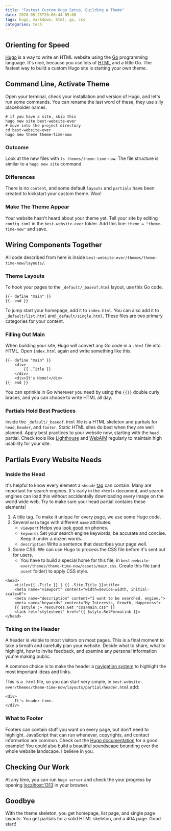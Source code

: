 ```yaml
---
title: "Fastest Custom Hugo Setup, Building a Theme"
date: 2020-09-25T20:06:44-05:00
tags: hugo, markdown, html, go, css
categories: tech
---
```


## Orienting for Speed

[Hugo](https://gohugo.io/) is a way to write an HTML website using the [Go](https://golang.org/) programming language. It's nice, because you use lots of [HTML](https://www.w3schools.com/html/html_intro.asp) and a little Go. The fastest way to build a custom Hugo site is starting your own theme.

## Command Line, Activate Theme

Open your terminal, check your installation and version of Hugo, and let's run some commands. You can rename the last word of these, they use silly placeholder names.

````
# if you have a site, skip this
hugo new site best-website-ever
# move into the project directory
cd best-website-ever
hugo new theme theme-time-now
````

### Outcome
Look at the new files with `ls themes/theme-time-now`. The file structure is similar to a `hugo new site` command. 

### Differences
There is no `content`, and some default `layouts` and `partials` have been created to kickstart your custom theme. Woo!

### Make The Theme Appear
Your website hasn't heard about your theme yet. Tell your site by editing `config.toml` in the `best-website-ever` folder. Add this line: `theme = "theme-time-now"` and save.

## Wiring Components Together

All code described from here is inside `best-website-ever/themes/theme-time-now/layouts/`.

### Theme Layouts

To hook your pages to the `_default/_baseof.html` layout, use this Go code.

````
{{- define "main" }}
{{- end }}
````

 To jump start your homepage, add it to `index.html`. You can also add it to `_default/list.html` and `_default/single.html`. These files are two primary categories for your content.

### Filling Out Main

When building your site, Hugo will convert any Go code in a `.html` file into HTML. Open `index.html` again and write something like this.

```
{{- define "main" }}
    <div>
        {{ .Title }}
    </div>
    <div>It's Home!</div>
{{- end }}
```

You can sprinkle in Go wherever you need by using the `{{}}` double curly braces, and you can choose to write HTML all day.

### Partials Hold Best Practices

Inside the `_default/_baseof.html` file is a HTML skeleton and partials for `head`, `header`, and `footer`. Static HTML sites do best when they are well planned. Apply best practices to your website now, starting with the `head` partial. Check tools like [Lighthouse](https://developers.google.com/web/tools/lighthouse/) and [WebAIM](https://webaim.org/) regularly to maintain high usability for your site.

## Partials Every Website Needs

### Inside the Head

It's helpful to know every element a `<head>` [tag](https://www.w3schools.com/html/html_head.asp_) can contain. Many are important for search engines. It's early in the `<html>` document, and search engines can load this without accidentally downloading every image on the world wide web. Try to make sure your head partial contains these elements!

1. A title tag. To make it unique for every page, we use some Hugo code.
1. Several `meta` tags with different `name` attributes.
    * `viewport` Helps you [look good](https://www.w3schools.com/css/css_rwd_viewport.asp) on phones.
    * `keywords` Set your search engine keywords, be accurate and concise. Keep it under a dozen words.
    * `description` Write a sentence that describes your page well.
1. Some CSS. We can use Hugo to process the CSS file before it's sent out for users. 
    * You have to build a special home for this file, in `best-website-ever/themes/theme-time-now/assets/main.css`. Create this file (and `asset` folder) to apply CSS style.

```
<head>
    <title>{{ .Title }} | {{ .Site.Title }}<title>
    <meta name="viewport" content="width=device-width, initial-scale=0">
    <meta name="description" content="I want to be searched, engine.">
    <meta name="keywords" content="My Interests, Growth, Happiness">
    {{ $style := resources.Get "css/main.css" }}
    <link rel="stylesheet" href="{{ $style.RelPermalink }}>
</head>
```

### Taking on the Header

A header is visible to most visitors on most pages. This is a final moment to take a breath and carefully plan your website. Decide what to share, what to highlight, how to invite feedback, and examine any  personal information you're making public.

A common choice is to make the header a [navigation system](https://www.w3schools.com/css/css_navbar.asp) to highlight the most important ideas and links.

This is a `.html` file, so you can start very simple, in `best-website-ever/themes/theme-time-now/layouts/partial/header.html` add:

```
<div>
    It's header time.
</div>
```

### What to Footer

Footers can contain stuff you want on every page, but don't need to highlight. JavaScript that can run whenever, copyrights, and contact information are common. Check out the [Hugo documentation](https://gohugo.io/templates/partials/#example-footerhtml) for a good example! You could also build a beautiful soundscape bounding over the whole website landscape. I believe in you.

## Checking Our Work

At any time, you can run `hugo server` and check the your progress by opening [localhost:1313](http://localhost:1313/) in your browser.

## Goodbye

With the theme skeleton, you get homepage, list page, and single page layouts. You get partials for a solid HTML skeleton, and a 404 page. Good start!